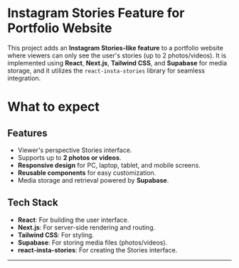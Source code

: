 # Instagram Stories Feature for Portfolio Website

This project adds an **Instagram Stories-like feature** to a portfolio website where viewers can only see the user's stories (up to 2 photos/videos). It is implemented using **React**, **Next.js**, **Tailwind CSS**, and **Supabase** for media storage, and it utilizes the `react-insta-stories` library for seamless integration.

# What to expect

## Features
- Viewer's perspective Stories interface.
- Supports up to **2 photos or videos**.
- **Responsive design** for PC, laptop, tablet, and mobile screens.
- **Reusable components** for easy customization.
- Media storage and retrieval powered by **Supabase**.

## Tech Stack
- **React**: For building the user interface.
- **Next.js**: For server-side rendering and routing.
- **Tailwind CSS**: For styling.
- **Supabase**: For storing media files (photos/videos).
- **react-insta-stories**: For creating the Stories interface.

---

